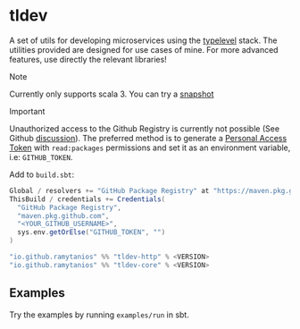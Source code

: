 # tldev

A set of utils for developing microservices using the [typelevel](https://typelevel.org/) stack.
The utilities provided are designed for use cases of mine. For more advanced features, 
use directly the relevant libraries!

> [!NOTE]
> Currently only supports scala 3. You can try a [snapshot](https://github.com/ramytanios/tldev/packages)

> [!IMPORTANT]
> Unauthorized access to the Github Registry is currently not possible (See Github [discussion](https://github.com/orgs/community/discussions/26634)). The preferred method 
> is to generate a [Personal Access Token](https://docs.github.com/en/authentication/keeping-your-account-and-data-secure/managing-your-personal-access-tokens) with `read:packages` permissions and set it as an 
> environment variable, i.e: `GITHUB_TOKEN`.

Add to `build.sbt`:
```scala
Global / resolvers += "GitHub Package Registry" at "https://maven.pkg.github.com/ramytanios/tldev"
ThisBuild / credentials += Credentials(
  "GitHub Package Registry",
  "maven.pkg.github.com",
  "<YOUR_GITHUB_USERNAME>",
  sys.env.getOrElse("GITHUB_TOKEN", "")
)
```

```scala
"io.github.ramytanios" %% "tldev-http" % <VERSION>
"io.github.ramytanios" %% "tldev-core" % <VERSION>
```

## Examples

Try the examples by running `examples/run` in sbt.
